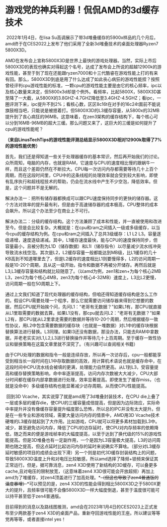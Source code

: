 #              游戏党的神兵利器！侃侃AMD的3d缓存技术

​        2022年1月4日，在lisa Su高调展示了带3d堆叠缓存的5900x样品的几个月后，amd终于在CES2022上发布了他们采用了全新3d堆叠技术的桌面处理器Ryzen7 5800X3D。

​        AMD在发布会上宣称5800X3D是世界上最快的游戏处理器。当然，实际上市后5800X3D的表现也确实对得起这个名号，达成了发布会上所说的超越12900k的游戏性能，甚至于到了现在还能跟ryzen7000和十三代酷睿在游戏性能上打的有来有回。那么，5800X3D到底是用了什么达成了如此丧心病狂的游戏性能捏？按照曾经评判cpu游戏性能的标准，一颗cpu的游戏性能主要是由它的核心频率，ipc以及核心数量来决定，但5800x3d却是个例外。看频率，比起5800X，5800X3D甚至降了一大截，从5800X的3.8GHZ-4.7GHZ降低至3.4GHZ-4.5GHZ；看ipc，一圈评测下来，ipc提升不到2%；看核心数，区区8c16t在对手的16c24t面前不能说旗鼓相当吧，只能说是被摁着打。但5800X3D的L3缓存容量，从5800x的32MB提升到了丧心病狂的96MB。这意味着，在zen3架构的缓存结构下，每个核心可以分到16MB-96MB的超大三缓。那么问题又来了，这巨大的三缓是如何提升了cpu的游戏性能呢？

​        **（来自LinusTechTips的游戏性能评测总结显示5800X3D相对12900k取得了7%的游戏性能优势）**

​        首先，我们还是得知道一些关于处理器缓存的基本常识，然后再开始我们的讨论。众所周知，电脑的内存，也就是RAM，它速度与CPU的速度相比慢的跟蜗牛一样，而且这个差距仍然在不断拉大。CPU每一次访问内存都需要等待几十上百个周期，而在这段时间里，CPU中的这条线程的处理效率就会受到较大影响，即使有乱序执行和超线程技术的帮助，仍会在流水线中产生不少空泡，降低效率。但是，这个问题并不是无解的。

​        解决办法一：把所有储存器都换成可以跟CPU速度保持同步的更快的储存器。这个方法对效率的提升最有利，但是由于高速储存器的成本极高，CPU整体的成本会飙升。所以这个办法至少在商业上不可行。

​        解决办法二：分级的缓存结构。这个方法兼顾了成本和性能，并一直被使用和改进至今。但是会比较复杂。大概就是：在cpu和ram之间插入一级或多级缓存，以当今cpu的缓存结构为例。在cpu和ram之间插入了总共3级缓存：L1 L2 L3。容量逐级递增，速度逐级递减。其中，L1缓存速度最快，能与CPU的速度保持同步，但容量最小，且被分割为L1D（储存数据）和L1I（储存指令）以尽量减少流水线冲突导致流水线空泡。其次是L2，L2缓存容量一般都能达到MB级，比L1缓存的几十KB高到不知道哪里去了，但是L2缓存的速度相比L1则要慢得多，L2的访问周期一般是10-20个周期，且从这一级开始，指令和数据不再被分开储存。再然后就是L3,L3缓存容量和结构就比较随意了。（以amd为例，zen1和zen+为每个核心2MB L3，zen2为每个核心4MB，zen3为每个核心4-32MB）速度上，L3比L2更慢，访问周期一般在50周期上下。

​        通过上文我们知道了现代处理器的缓存结构，但咱还得知道缓存结构是怎么工作的。假设CPU需要处理一个程序，那么它就需要访问储存器来得到它想要的数据，然后CPU就开始挨个问，先问L1：“老哥有无数据？”如果L1有，那CPU就直接从L1里取需要的数据去算。如果L1没有，那cpu就去问L2：“老哥有无数据？”如果L2有，那CPU就从L2里拿走需要的数据并等待10-20个周期，然后根据缓存一致性协议，用L2中包含需要数据的缓存块（也就是一堆数据）对L1中的缓存块根据替换算法进行替换。L3同理。如果l3还没有数据，那没办法，只能去RAM中拿数据，并老老实实对L1,L2,L3进行替换操作并等待几十上百周期。至于缓存一致性协议和替换策略在这篇文章里就不深究了。（有兴趣可以查阅相关书籍）

​       由于CPU处理的数据和指令一般是连续存放，所以再一次访存后，cpu一般都能享受到相当长一段时间在L1中存取数据的高效，用计算机术语说也就是缓存命中，在这段时间中CPU流水线会被填的更满，处理能力自然更高。从L1到L3，受容量提高和缓存替换策略影响，命中率逐渐提高，访问内存次数被大大减少，CPU大部分时间都在缓存内部拿数据进行处理，效率显著提高。即使发生了缓存miss，（也就是没命中）多级缓存结构也能显著减少访存周期。从而使CPU性能提高。

​       回到3D Vcache，其实说穿了就是amd用了3d堆叠封装技术，在CPU die上叠了一层或多层的缓存die，使CPU的三缓容量成倍提高，但是因为边际效应，实际命中率提升并没有像缓存容量提升幅度那么恐怖，所以总的IPC并没有太大提升。但是在一些专业和游戏领域，需要大量访问内存的情景中，AMD用3D Vcache技术硬堆的L3缓存就起到了大作用。比如游戏，CPU就可以将更多素材加载到L3中。减少，甚至避免访问内存，降低了CPU的访存延时，使CPU对内存频率的依赖降低，随之而来的便是游戏帧率的大幅度提高，以至于达到了换代级的15%的游戏性能提高。但是3D堆叠也有一定副作用，一个是因为L3容量极大提高，L3的访问周期也随之提高，但这点延时比起访问内存的延时来说确实不算啥。（部分对L3缓存延时敏感的项目的成绩会出现下滑）另一个则是初代3D缓存封装结构上的问题，导致5800X3D温度上升和对电压比较敏感，所以amd选择了降频+锁频来保证其正常运行。但是，据可靠消息，zen4 X3D使用了新结构的3D缓存，可以叠更多cache,且对电压的限制放宽，（这意味着zen4 X3D很可能会开放超频）再加上amd为了堆缓存，对zen4顶盖进行了加高处理。*~~（但这也导致了zen4普通版的温度暴增）~~*可以预见的是，zen4 X3D的性能会得到相比5800X3D之于5800X更大的提升，且频率很可能不会像5800X3D一样大幅度倒退，甚至于温度很可能可以持平甚至低于zen4普通版。

​        目前得到的消息以及路线图推测，amd会在2023年1月4日的CES2023上正式发布至少两款基于zen4 X3D的桌面产品，重新夺回游戏性能的王座。所以建议等等党再等等，或者直接intel yes！

​       